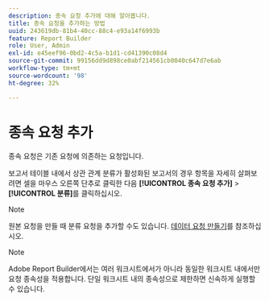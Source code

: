 ```yaml
---
description: 종속 요청 추가에 대해 알아봅니다.
title: 종속 요청을 추가하는 방법
uuid: 243619db-81b4-40cc-88c4-e93a14f6993b
feature: Report Builder
role: User, Admin
exl-id: e45eef96-0bd2-4c5a-b1d1-cd41390c08d4
source-git-commit: 99156dd9d898ce0abf214561cb0040c647d7e6ab
workflow-type: tm+mt
source-wordcount: '98'
ht-degree: 32%

---
```


# 종속 요청 추가

종속 요청은 기존 요청에 의존하는 요청입니다.

보고서 테이블 내에서 상관 관계 분류가 활성화된 보고서의 경우 항목을 자세히 살펴보려면 셀을 마우스 오른쪽 단추로 클릭한 다음 **[!UICONTROL 종속 요청 추가]** > **[!UICONTROL 분류]**&#x200B;를 클릭하십시오.

>[!NOTE]
>
>원본 요청을 만들 때 분류 요청을 추가할 수도 있습니다. [데이터 요청 만들기](/help/analyze/report-builder/data-requests/t-create-a-data-request.md)를 참조하십시오.

>[!NOTE]
>
>Adobe Report Builder에서는 여러 워크시트에서가 아니라 동일한 워크시트 내에서만 요청 종속성을 적용합니다. 단일 워크시트 내의 종속성으로 제한하면 신속하게 실행할 수 있습니다.

